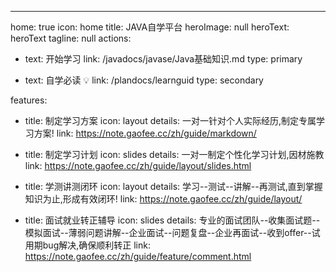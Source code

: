 ---
home: true
icon: home
title: JAVA自学平台
heroImage: null
heroText: heroText
tagline: null
actions:
  - text: 开始学习
    link: /javadocs/javase/Java基础知识.md
    type: primary

  - text: 自学必读 💡
    link: /plandocs/learnguid
    type: secondary

features:
  - title: 制定学习方案
    icon: layout
    details: 一对一针对个人实际经历,制定专属学习方案!
    link: https://note.gaofee.cc/zh/guide/markdown/

  - title: 制定学习计划
    icon: slides
    details: 一对一制定个性化学习计划,因材施教
    link: https://note.gaofee.cc/zh/guide/layout/slides.html

  - title: 学测讲测闭环
    icon: layout
    details: 学习--测试--讲解--再测试,直到掌握知识为止,形成有效闭环!
    link: https://note.gaofee.cc/zh/guide/layout/

  - title: 面试就业转正辅导
    icon: slides
    details: 专业的面试团队--收集面试题--模拟面试--薄弱问题讲解--企业面试--问题复盘--企业再面试--收到offer--试用期bug解决,确保顺利转正
    link: https://note.gaofee.cc/zh/guide/feature/comment.html


